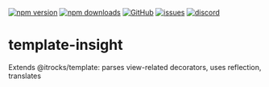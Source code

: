 [![npm version](https://img.shields.io/npm/v/@itrocks/template-insight?logo=npm)](https://www.npmjs.org/package/@itrocks/template-insight)
[![npm downloads](https://img.shields.io/npm/dm/@itrocks/template-insight)](https://www.npmjs.org/package/@itrocks/template-insight)
[![GitHub](https://img.shields.io/github/last-commit/itrocks-ts/template-insight?color=2dba4e&label=commit&logo=github)](https://github.com/itrocks-ts/template-insight)
[![issues](https://img.shields.io/github/issues/itrocks-ts/template-insight)](https://github.com/itrocks-ts/template-insight/issues)
[![discord](https://img.shields.io/discord/1314141024020467782?color=7289da&label=discord&logo=discord&logoColor=white)](https://25.re/ditr)

# template-insight

Extends @itrocks/template: parses view-related decorators, uses reflection, translates
